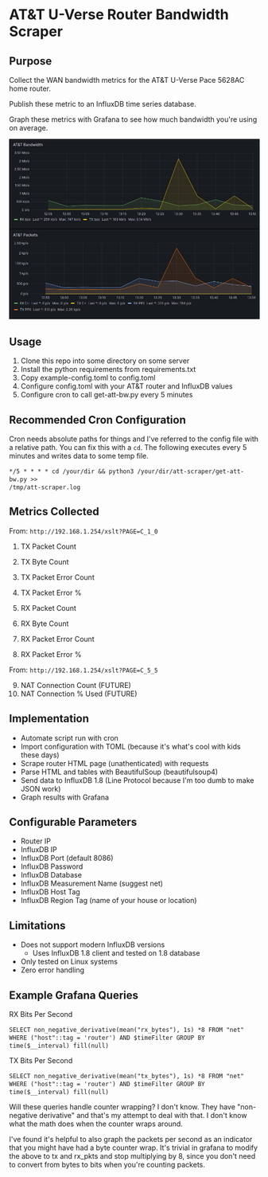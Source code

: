 # AT&T U-Verse Router Bandwidth Scraper

## Purpose

Collect the WAN bandwidth metrics for the AT&T U-Verse Pace 5628AC home router.

Publish these metric to an InfluxDB time series database.

Graph these metrics with Grafana to see how much bandwidth you're using on
average.

![Grafana Screenshot](att-scraper-grafana-screenshot.png)

## Usage

1. Clone this repo into some directory on some server
2. Install the python requirements from requirements.txt
3. Copy example-config.toml to config.toml
4. Configure config.toml with your AT&T router and InfluxDB values
5. Configure cron to call get-att-bw.py every 5 minutes

## Recommended Cron Configuration

Cron needs absolute paths for things and I've referred to the config file with
a relative path. You can fix this with a `cd`. The following executes every 5
minutes and writes data to some temp file.

```crontab
*/5 * * * * cd /your/dir && python3 /your/dir/att-scraper/get-att-bw.py >>
/tmp/att-scraper.log
```

## Metrics Collected

From: `http://192.168.1.254/xslt?PAGE=C_1_0`
1. TX Packet Count
2. TX Byte Count
3. TX Packet Error Count
4. TX Packet Error %

5. RX Packet Count
6. RX Byte Count
7. RX Packet Error Count
8. RX Packet Error %

From: `http://192.168.1.254/xslt?PAGE=C_5_5`

9. NAT Connection Count (FUTURE)
10. NAT Connection % Used (FUTURE)

## Implementation

- Automate script run with cron
- Import configuration with TOML (because it's what's cool with kids these days)
- Scrape router HTML page (unathenticated) with requests
- Parse HTML and tables with BeautifulSoup (beautifulsoup4)
- Send data to InfluxDB 1.8 (Line Protocol because I'm too dumb to make JSON work)
- Graph results with Grafana

## Configurable Parameters

- Router IP
- InfluxDB IP
- InfluxDB Port (default 8086)
- InfluxDB Password
- InfluxDB Database
- InfluxDB Measurement Name (suggest net)
- InfluxDB Host Tag
- InfluxDB Region Tag (name of your house or location)

## Limitations
- Does not support modern InfluxDB versions
    - Uses InfluxDB 1.8 client and tested on 1.8 database
- Only tested on Linux systems
- Zero error handling

## Example Grafana Queries

RX Bits Per Second
```
SELECT non_negative_derivative(mean("rx_bytes"), 1s) *8 FROM "net" WHERE ("host"::tag = 'router') AND $timeFilter GROUP BY time($__interval) fill(null)
```

TX Bits Per Second
```
SELECT non_negative_derivative(mean("tx_bytes"), 1s) *8 FROM "net" WHERE ("host"::tag = 'router') AND $timeFilter GROUP BY time($__interval) fill(null)
```

Will these queries handle counter wrapping? I don't know. They have
"non-negative derivative" and that's my attempt to deal with that. I don't know
what the math does when the counter wraps around.

I've found it's helpful to also graph the packets per second as an indicator
that you might have had a byte counter wrap. It's trivial in grafana to modify
the above to tx and rx_pkts and stop multiplying by 8, since you don't need to
convert from bytes to bits when you're counting packets.
